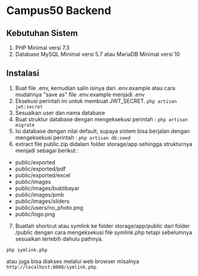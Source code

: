 # Campus50 Backend

## Kebutuhan Sistem
1. PHP Minimal versi 7.3
2. Database MySQL Minimal versi 5.7 atau MariaDB Minimal versi 10

## Instalasi
1. Buat file .env, kemudian salin isinya dari .env.example atau cara mudahnya "save as" file .env.example menjadi .env
2. Eksekusi perintah ini untuk membuat JWT_SECRET.
`php artisan jwt:secret`
3. Sesuaikan user dan nama database
4. Buat struktur database dengan mengeksekusi perintah :
`php artisan migrate`
5. Isi database dengan nilai default, supaya sistem bisa berjalan  dengan mengeksekusi perintah :
`php artisan db:seed`
6. extract file public.zip didalam folder storage/app sehingga strukturnya menjadi sebagai berikut :

<ul>
<li>public/exported</li>
<li>public/exported/pdf</li>
<li>public/exported/excel</li>
<li>public/images</li>
<li>public/images/buktibayar</li>
<li>public/images/pmb</li>
<li>public/images/sliders</li>
<li>public/users/no_photo.png</li>
<li>public/logo.png</li>
</ul>

7. Buatlah shortcut atau symlink ke folder storage/app/public dari folder /public dengan cara mengeksekusi file symlink.php tetapi sebelumnya sesuaikan terlebih dahulu pathnya.

`php symlink.php`

atau juga bisa diakses melalui web browser misalnya `http://localhost:8000/symlink.php`

